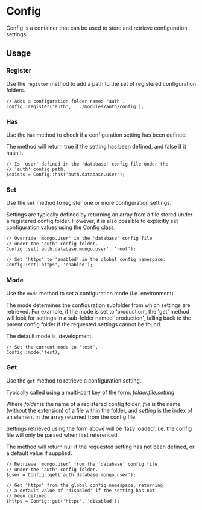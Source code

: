 Config
======
Config is a container that can be used to store and retrieve configuration settings.

Usage
-----
### Register
Use the ``register`` method to add a path to the set of registered configuration folders.

    // Adds a configuration folder named 'auth'.
    Config::register('auth', '../modules/auth/config');

### Has
Use the ``has`` method to check if a configuration setting has been defined.

The method will return true if the setting has been defined, and false if it hasn't.

    // Is 'user' defined in the 'database' config file under the
    // 'auth' config path.
    $exists = Config::has('auth.database.user');

### Set
Use the ``set`` method to register one or more configuration settings.

Settings are typically defined by returning an array from a file stored under a registered config folder. However, it is also possible to explicitly set configuration values using the Config class.

    // Override 'mongo.user' in the 'database' config file
    // under the 'auth' config folder.
    Config::set('auth.database.mongo.user', 'root');

    // Set 'https' to 'enabled' in the global config namespace:
    Config::set('https', 'enabled');

### Mode
Use the ``mode`` method to set a configuration mode (i.e. environment).

The mode determines the configuration subfolder from which settings are retrieved. For example, if the mode is set to 'production', the 'get' method will look for settings in a sub-folder named 'production', falling back to the parent config folder if the requested settings cannot be found.

The default mode is 'development'.

    // Set the current mode to 'test'.
    Config::mode('test);

### Get
Use the ``get`` method to retrieve a configuration setting.

Typically called using a multi-part key of the form: *folder.file.setting*

Where *folder* is the name of a registered config folder, *file* is the name (without the extension) of a file within the folder, and *setting* is the index of an element in the array returned from the config file.

Settings retrieved using the form above will be 'lazy loaded'. i.e. the config file will only be parsed when first referenced.

The method will return null if the requested setting has not been defined, or a default value if supplied.

    // Retrieve 'mongo.user' from the 'database' config file
    // under the 'auth' config folder.
    $user = Config::get('auth.database.mongo.user');

    // Get 'https' from the global config namespace, returning
    // a default value of 'disabled' if the setting has not
    // been defined.
    $https = Config::get('https', 'disabled');